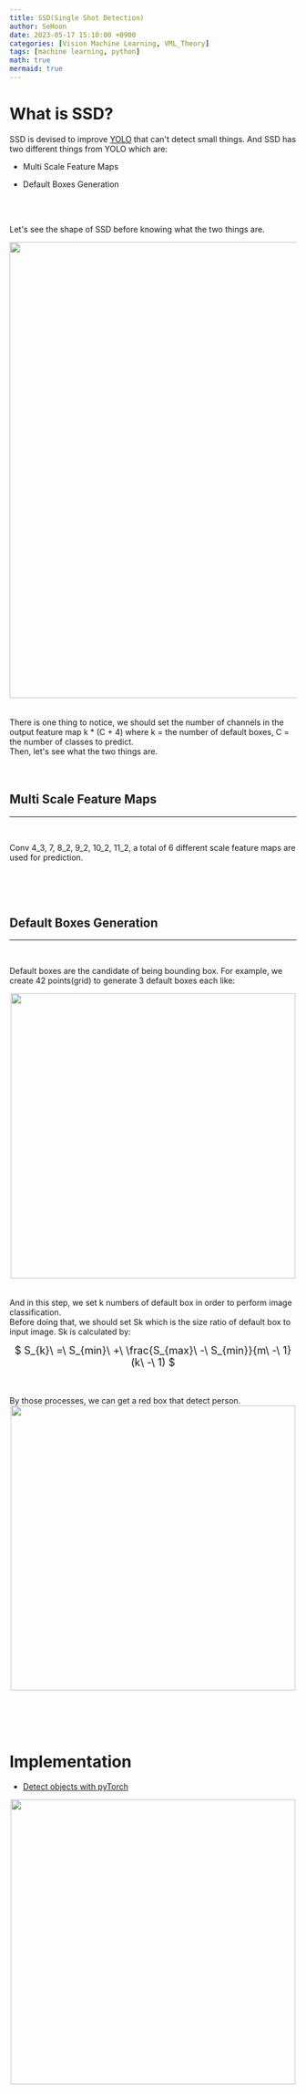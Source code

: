```yaml
---
title: SSD(Single Shot Detection)
author: SeHoon
date: 2023-05-17 15:10:00 +0900
categories: [Vision Machine Learning, VML_Theory]
tags: [machine learning, python]
math: true
mermaid: true
---
```


# What is SSD?

SSD is devised to improve [YOLO](https://csh970605.github.io/posts/YOLO/) that can't detect small things. And SSD has two different things from YOLO which are:<br>

+ Multi Scale Feature Maps

+ Default Boxes Generation

<br><br>

Let's see the shape of SSD before knowing what the two things are.
<center>
<img src="https://github.com/csh970605/csh970605.github.io/assets/28240052/0932ca1f-26e0-4c3a-845a-57d29106965c" width=800>
</center>
<br><br>
There is one thing to notice, we should set the number of channels in the output feature map k * (C + 4) where k = the number of default boxes, C = the number of classes to predict.<br>
Then, let's see what the two things are.
<br><br><br>

## Multi Scale Feature Maps
---
<br>

Conv 4_3, 7, 8_2, 9_2, 10_2, 11_2, a total of 6 different scale feature maps are used for prediction.

<br><br><br>

## Default Boxes Generation
---
<br>

Default boxes are the candidate of being bounding box. For example, we create 42 points(grid) to generate 3 default boxes each like:
<center>
<img src="https://github.com/csh970605/csh970605.github.io/assets/28240052/242b6075-e2ee-4147-b1ff-35ae594c15c5" width=500>
</center>
<br><br>
And in this step, we set k numbers of default box in order to perform image classification.<br>
Before doing that, we should set Sk which is the size ratio of default box to input image. Sk is calculated by:

<center>
<font size=4>

$ S_{k}\ =\ S_{min}\ +\ \frac{S_{max}\ -\ S_{min}}{m\ -\ 1}(k\ -\ 1) $
</font>
</center>
<br><br>
By those processes, we can get a red box that detect person.
<center>
<img src="https://github.com/csh970605/csh970605.github.io/assets/28240052/4b14b124-fd8f-4bf8-afe1-5d483906148a" width=500>
</center>
<br><br>
<br><br>

# Implementation

+ [Detect objects with pyTorch](https://github.com/csh970605/ComputerVision_AtoZ/tree/main/Section%202)

<center>
<img src="" width=500>
</center>
<br><br>